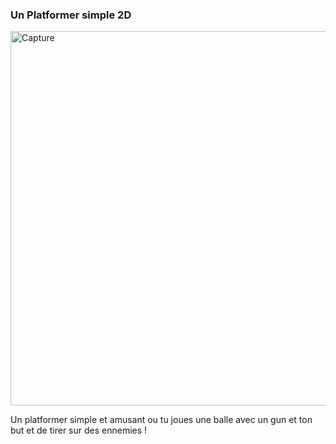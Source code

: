 ### Un Platformer simple 2D
<img width="599" alt="Capture" src="https://github.com/user-attachments/assets/302bb1b2-b139-4246-bdaa-ff304e9e6e1b">

Un platformer simple et amusant ou tu joues une balle avec un gun et ton but et de tirer sur des ennemies !
